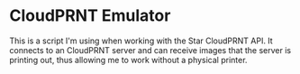 # CloudPRNT Emulator

This is a script I'm using when working with the Star CloudPRNT API. It connects to an CloudPRNT server and can receive images that the server is printing out, thus allowing me to work without a physical printer.
